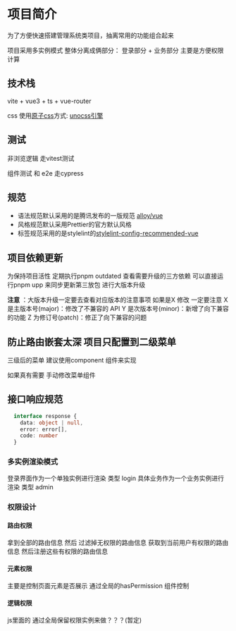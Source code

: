 # 项目简介

为了方便快速搭建管理系统类项目，抽离常用的功能组合起来

项目采用多实例模式 整体分离成俩部分： 登录部分 + 业务部分 主要是方便权限计算


## 技术栈

vite + vue3 + ts + vue-router

css 使用[原子css](https://antfu.me/posts/reimagine-atomic-css-zh)方式: [unocss引擎](https://github.com/unocss/unocss)

## 测试

非浏览逻辑 走vitest测试

组件测试 和 e2e 走cypress

## 规范

- 语法规范默认采用的是腾讯发布的一版规范 [alloy/vue](https://github.com/AlloyTeam/eslint-config-alloy/blob/master/README.zh-CN.md)
- 风格规范默认采用Prettier的官方默认风格
- 标签规范采用的是stylelint的[stylelint-config-recommended-vue](https://github.com/ota-meshi/stylelint-config-recommended-vue)

## 项目依赖更新

为保持项目活性 定期执行pnpm outdated 查看需要升级的三方依赖
可以直接运行pnpm upp 来同步更新第三放包 进行大版本升级

**注意**
：大版本升级一定要去查看对应版本的注意事项
如果是X 修改 一定要注意
X 是主版本号(major)：修改了不兼容的 API
Y 是次版本号(minor)：新增了向下兼容的功能
Z 为修订号(patch)：修正了向下兼容的问题

## 防止路由嵌套太深 项目只配置到二级菜单

三级后的菜单 建议使用component 组件来实现

如果真有需要 手动修改菜单组件

## 接口响应规范

```typescript
  interface response {
    data: object | null,
    error: error[],
    code: number
  }
```


### 多实例渲染模式

登录界面作为一个单独实例进行渲染 类型 login
具体业务作为一个业务实例进行渲染 类型 admin



### 权限设计

#### 路由权限
拿到全部的路由信息 然后 过滤掉无权限的路由信息 获取到当前用户有权限的路由信息 然后注册这些有权限的路由信息
#### 元素权限
主要是控制页面元素是否展示
通过全局的hasPermission 组件控制
#### 逻辑权限
js里面的 通过全局保留权限实例来做？？？(暂定)







